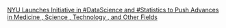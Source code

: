 [NYU Launches Initiative in #DataScience and #Statistics to Push Advances in Medicine , Science , Technology , and Other Fields](https://qi.tc/qi/111502)